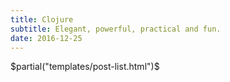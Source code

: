 ```yaml
---
title: Clojure
subtitle: Elegant, powerful, practical and fun.
date: 2016-12-25
---
```

$partial("templates/post-list.html")$
